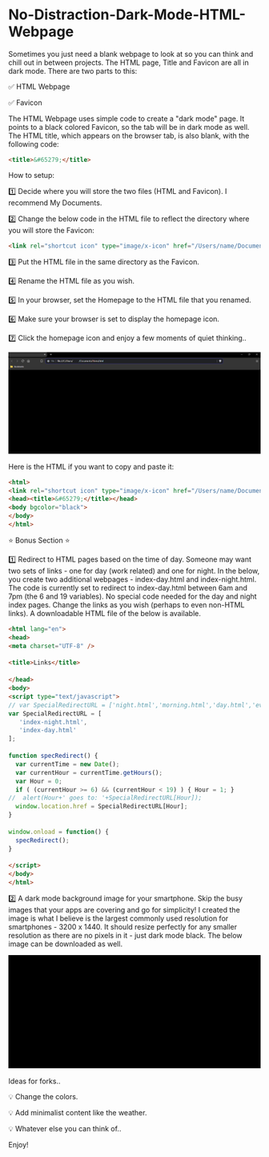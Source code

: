 # No-Distraction-Dark-Mode-HTML-Webpage

Sometimes you just need a blank webpage to look at so you can think and chill out in between projects. The HTML page, Title and Favicon are all in dark mode.
There are two parts to this:

✅ HTML Webpage

✅ Favicon


The HTML Webpage uses simple code to create a "dark mode" page. It points to a black colored Favicon, so the tab will be in dark mode as well. The HTML title, which appears on the browser tab, is also blank, with the following code:

```HTML
<title>&#65279;</title>
```

How to setup:

1️⃣ Decide where you will store the two files (HTML and Favicon). I recommend My Documents.
   
2️⃣ Change the below code in the HTML file to reflect the directory where you will store the Favicon:
```HTML
<link rel="shortcut icon" type="image/x-icon" href="/Users/name/Documents/favicon.ico">
```
3️⃣ Put the HTML file in the same directory as the Favicon.

4️⃣ Rename the HTML file as you wish.

5️⃣ In your browser, set the Homepage to the HTML file that you renamed.

6️⃣ Make sure your browser is set to display the homepage icon.

7️⃣ Click the homepage icon and enjoy a few moments of quiet thinking..


![screenshot](Zero%20Distraction%20Webpage.png)

Here is the HTML if you want to copy and paste it:

```HTML
<html>
<link rel="shortcut icon" type="image/x-icon" href="/Users/name/Documents/favicon.ico">
<head><title>&#65279;</title></head>
<body bgcolor="black">
</body>
</html>
```

⭐ Bonus Section ⭐ 

1️⃣ Redirect to HTML pages based on the time of day. Someone may want two sets of links - one for day (work related) and one for night.
In the below, you create two additional webpages - index-day.html and index-night.html. The code is currently 
set to redirect to index-day.html between 6am and 7pm (the 6 and 19 variables). No special code needed for the day and night index pages. Change the links 
as you wish (perhaps to even non-HTML links). A downloadable HTML file of the below is available.

```HTML
<html lang="en">
<head>
<meta charset="UTF-8" />

<title>Links</title>

</head>
<body>
<script type="text/javascript">
// var SpecialRedirectURL = ['night.html','morning.html','day.html','eve.html'];
var SpecialRedirectURL = [
   'index-night.html',
   'index-day.html'
];

function specRedirect() {
  var currentTime = new Date();
  var currentHour = currentTime.getHours();
  var Hour = 0;
  if ( (currentHour >= 6) && (currentHour < 19) ) { Hour = 1; }
//  alert(Hour+' goes to: '+SpecialRedirectURL[Hour]);
  window.location.href = SpecialRedirectURL[Hour];
}  

window.onload = function() {
  specRedirect(); 
}

</script>
</body>
</html>
```
2️⃣ A dark mode background image for your smartphone. Skip the busy images that your apps are covering and go for simplicity! I created the image is what I believe is the largest commonly used resolution for smartphones - 3200 x 1440. It should resize perfectly for any smaller resolution as there are no pixels in it - just dark mode black. The below image can be downloaded as well.

![screenshot](Dark%20Mode%20Phone%20Background.png)

Ideas for forks..

💡 Change the colors.

💡 Add minimalist content like the weather.

💡 Whatever else you can think of..


Enjoy!

